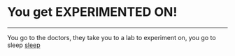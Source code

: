 # You get **EXPERIMENTED ON!**
---

You go to the doctors, they take you to a lab to experiment on, you go to sleep
[sleep](./read.md)
